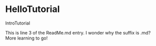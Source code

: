 # HelloTutorial
IntroTutorial

This is line 3 of the ReadMe.md entry.  I wonder why the suffix is .md?  
More learning to go!
